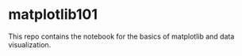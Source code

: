 # matplotlib101
This repo contains the notebook for the basics of matplotlib and data visualization. 

